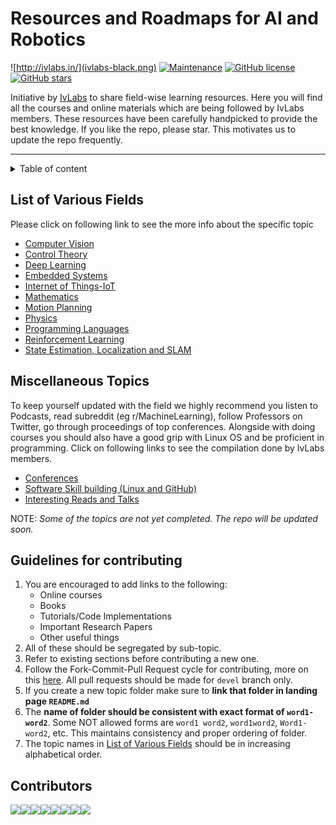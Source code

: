 
# Resources and Roadmaps for AI and Robotics 
![http://ivlabs.in/](ivlabs-black.png)
[![Maintenance](https://img.shields.io/badge/Maintained%3F-yes-green.svg)](https://github.com/IvLabs/resources/graphs/contributors) [![GitHub license](https://img.shields.io/github/license/Naereen/StrapDown.js.svg)](https://github.com/IvLabs/resources/blob/master/LICENSE.md) [![GitHub stars](https://img.shields.io/github/stars/IvLabs/resources?style=social)](https://github.com/IvLabs/resources/stargazers)

Initiative by [IvLabs](http://www.ivlabs.in/) to share field-wise learning resources.
Here you will find all the courses and online materials which are being followed by IvLabs members. These resources have been carefully handpicked to provide the best knowledge. If you like the repo, please star. This motivates us to update the repo frequently.

---
<details>
<summary>Table of content</summary>

1. [List of Topics](#list-of-various-field)
2. [Guidelines for contributing](#guidelines-for-contributing)
3. [Miscellaneous Topics](#miscellaneous-topics)

</details>

## List of Various Fields
Please click on following link to see the more info about the specific topic

* [Computer Vision](computer-vision)
* [Control Theory](control-theory)
* [Deep Learning](deep-learning)
* [Embedded Systems](embedded-systems)
* [Internet of Things-IoT](iot)
* [Mathematics](mathematics)
* [Motion Planning](motion-planning)
* [Physics](physics)
* [Programming Languages](programming-languages)
* [Reinforcement Learning](reinforcement-learning)
* [State Estimation, Localization and SLAM](state-estimation-localization-slam)


## Miscellaneous Topics
To keep yourself updated with the field we highly recommend you listen to Podcasts, read subreddit (eg r/MachineLearning), follow Professors on Twitter, go through proceedings of top conferences. Alongside with doing courses you should also have a good grip with Linux OS and be proficient in programming. Click on following links to see the compilation done by IvLabs members.

* [Conferences](conferences)
* [Software Skill building (Linux and GitHub)](software) 
* [Interesting Reads and Talks](reads-talks)

NOTE: *Some of the topics are not yet completed. The repo will be updated soon.*

## Guidelines for contributing
1. You are encouraged to add links to the following: 
   * Online courses
   * Books
   * Tutorials/Code Implementations
   * Important Research Papers
   * Other useful things
2. All of these should be segregated by sub-topic.
3. Refer to existing sections before contributing a new one.
4. Follow the Fork-Commit-Pull Request cycle for contributing, more on this [here](https://github.com/IvLabs/resources/tree/master/software). All pull requests should be made for `devel` branch only.
5. If you create a new topic folder make sure to **link that folder in landing page `README.md`**
6. The **name of folder should be consistent with exact format of `word1-word2`**. Some NOT allowed forms are `word1 word2`, `word1word2`, `Word1-word2`, etc. This maintains consistency and proper ordering of folder.
7. The topic names in [List of Various Fields](#list-of-various-fields) should be in increasing alphabetical order. 

## Contributors

[![](https://sourcerer.io/fame/aditya-shirwatkar/IvLabs/resources/images/0)](https://sourcerer.io/fame/aditya-shirwatkar/IvLabs/resources/links/0)[![](https://sourcerer.io/fame/aditya-shirwatkar/IvLabs/resources/images/1)](https://sourcerer.io/fame/aditya-shirwatkar/IvLabs/resources/links/1)[![](https://sourcerer.io/fame/aditya-shirwatkar/IvLabs/resources/images/2)](https://sourcerer.io/fame/aditya-shirwatkar/IvLabs/resources/links/2)[![](https://sourcerer.io/fame/aditya-shirwatkar/IvLabs/resources/images/3)](https://sourcerer.io/fame/aditya-shirwatkar/IvLabs/resources/links/3)[![](https://sourcerer.io/fame/aditya-shirwatkar/IvLabs/resources/images/4)](https://sourcerer.io/fame/aditya-shirwatkar/IvLabs/resources/links/4)[![](https://sourcerer.io/fame/aditya-shirwatkar/IvLabs/resources/images/5)](https://sourcerer.io/fame/aditya-shirwatkar/IvLabs/resources/links/5)[![](https://sourcerer.io/fame/aditya-shirwatkar/IvLabs/resources/images/6)](https://sourcerer.io/fame/aditya-shirwatkar/IvLabs/resources/links/6)[![](https://sourcerer.io/fame/aditya-shirwatkar/IvLabs/resources/images/7)](http://www.ivlabs.in/)
